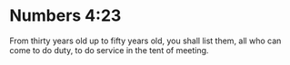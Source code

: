 # Numbers 4:23

From thirty years old up to fifty years old, you shall list them, all who can come to do duty, to do service in the tent of meeting.
